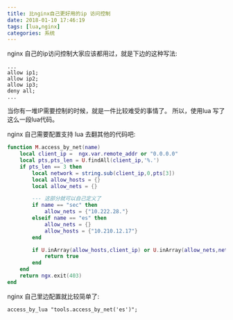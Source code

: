 ```yaml
---
title: 比nginx自己更好用的ip 访问控制
date: 2018-01-10 17:46:19
tags: [lua,nginx]
categories: 系统
---
```


nginx 自己的ip访问控制大家应该都用过，就是下边的这种写法:

```shell
...
allow ip1;
allow ip2;
allow ip3;
deny all;
...
```

当你有一堆IP需要控制的时候，就是一件比较难受的事情了。
所以，使用lua 写了这么一段lua代码。

nginx 自己需要配置支持 lua 去翻其他的代码吧:

```lua
function M.access_by_net(name) 
    local client_ip =  ngx.var.remote_addr or "0.0.0.0"
    local pts,pts_len = U.findAll(client_ip,'%.')
    if pts_len == 3 then
        local network = string.sub(client_ip,0,pts[3])
        local allow_hosts = {}
        local allow_nets = {}

		--- 这部分就可以自己定义了
        if name == "sec" then
            allow_nets = {"10.222.28."}
        elseif name == "es" then
            allow_nets = {}
            allow_hosts = {"10.210.12.17"}
        end 

        if U.inArray(allow_hosts,client_ip) or U.inArray(allow_nets,network) then
            return true
        end 
    end 
    return ngx.exit(403)
end
```

nginx 自己里边配置就比较简单了:
```shell
access_by_lua "tools.access_by_net('es')";
```


